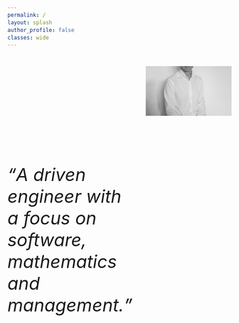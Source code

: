 ```yaml
---
permalink: /
layout: splash
author_profile: false
classes: wide
---
```

<div style="display: flex; margin-top:40px;">
  <div style="flex: 1;font-size: 34px; margin-top:180px; padding-right:30px;">
    <p style="font-size: 40px; font-style:italic;"><q>A driven engineer with a focus on software, mathematics and management.</q></p> 
  </div>
  <div style="flex: 1; overflow: hidden">    
    <img src="assets/images/IMG_4241 2.jpeg" style="width:100%;  margin:-100px 0px 0px 0px;">
  </div>
</div>


